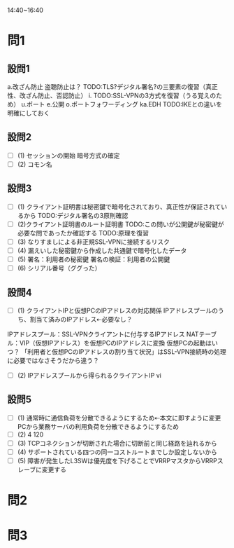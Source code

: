 14:40~16:40

# 問1

## 設問1

a.改ざん防止
盗聴防止は？
TODO:TLS?デジタル署名?の三要素の復習（真正性、改ざん防止、否認防止）
i.
TODO:SSL-VPNの3方式を復習（うる覚えのため）
u.ポート
e.公開
o.ポートフォワーディング
ka.EDH
TODO:IKEとの違いを明確にしておく

## 設問2

- [ ] (1)
セッションの開始
暗号方式の確定
- [ ] (2)
コモン名

## 設問3

- [ ] (1)
クライアント証明書は秘密鍵で暗号化されており、真正性が保証されているから
TODO:デジタル署名の3原則確認
- [ ] (2)クライアント証明書のルート証明書
TODO:この問いが公開鍵が秘密鍵が必要な問であったか確認する
TODO:原理を復習
- [ ] (3)
なりすましによる非正規SSL-VPNに接続するリスク
- [ ] (4)
漏えいした秘密鍵から作成した共通鍵で暗号化したデータ
- [ ] (5)
署名：利用者の秘密鍵
署名の検証：利用者の公開鍵
- [ ] (6)
シリアル番号（ググった）

## 設問4

- [ ] (1)
クライアントIPと仮想PCのIPアドレスの対応関係
IPアドレスプールのうち、割当て済みのIPアドレス⇠必要なし？

IPアドレスプール：SSL-VPNクライアントに付与するIPアドレス
NATテーブル：VIP（仮想IPアドレス）を仮想PCのIPアドレスに変換
仮想PCの起動はいつ？
「利用者と仮想PCのIPアドレスの割り当て状況」はSSL-VPN接続時の処理に必要ではなさそうだから違う？

- [ ] (2)
IPアドレスプールから得られるクライアントIP
vi

## 設問5

- [ ] (1)
通常時に通信負荷を分散できるようにするため⇠本文に即すように変更
PCから業務サーバの利用負荷を分散できるようにするため
- [ ] (2)
4
120
- [ ] (3)
TCPコネクションが切断された場合に切断前と同じ経路を辿れるから
- [ ] (4)
サポートされている四つの同一コストルートまでしか設定しないから
- [ ] (5)
障害が発生したL3SWは優先度を下げることでVRRPマスタからVRRPスレーブに変更する

# 問2

# 問3
